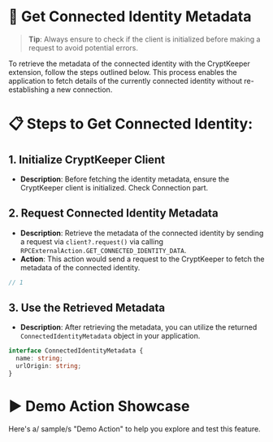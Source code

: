 # 🔌 Get Connected Identity Metadata

> **Tip**: Always ensure to check if the client is initialized before making a request to avoid potential errors.

To retrieve the metadata of the connected identity with the CryptKeeper extension, follow the steps outlined below.
This process enables the application to fetch details of the currently connected identity without re-establishing a new connection.

# 📋 Steps to Get Connected Identity:

## 1. Initialize CryptKeeper Client

- **Description**: Before fetching the identity metadata, ensure the CryptKeeper client is initialized. Check Connection part.

## 2. Request Connected Identity Metadata

- **Description**: Retrieve the metadata of the connected identity by sending a request via `client?.request()` via calling `RPCExternalAction.GET_CONNECTED_IDENTITY_DATA`.
- **Action**: This action would send a request to the CryptKeeper to fetch the metadata of the connected identity.

```ts
// 1
```

## 3. Use the Retrieved Metadata

- **Description**: After retrieving the metadata, you can utilize the returned `ConnectedIdentityMetadata` object in your application.

```ts
interface ConnectedIdentityMetadata {
  name: string;
  urlOrigin: string;
}
```

# ▶️ Demo Action Showcase

Here's a/ sample/s "Demo Action" to help you explore and test this feature.
